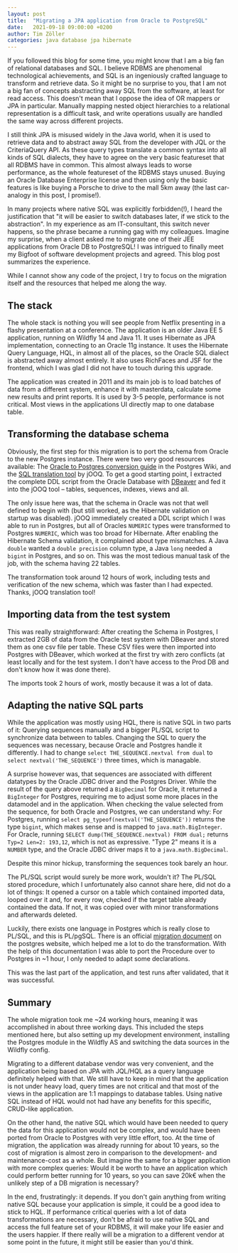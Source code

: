 ```yaml
---
layout: post
title:  "Migrating a JPA application from Oracle to PostgreSQL"
date:   2021-09-18 09:00:00 +0200
author: Tim Zöller
categories: java database jpa hibernate
---
```



If you followed this blog for some time, you might know that I am a big fan of relational databases and SQL. I believe RDBMS are phenomenal technological achievements, and SQL is an ingeniously crafted language to transform and retrieve data. So it might be no surprise to you, that I am not a big fan of concepts abstracting away SQL from the software, at least for read access. This doesn't mean that I oppose the idea of OR mappers or JPA in particular. Manually mapping nested object hierarchies to a relational representation is a difficult task, and write operations usually are handled the same way across different projects.

I still think JPA is misused widely in the Java world, when it is used to retrieve data and to abstract away SQL from the developer with JQL or the CriteriaQuery API. As these query types translate a common syntax into all kinds of SQL dialects, they have to agree on the very basic featureset that all RDBMS have in common. This almost always leads to worse performance, as the whole featureset of the RDBMS stays unused. Buying an Oracle Database Enterprise license and then using only the basic features is like buying a Porsche to drive to the mall 5km away (the last car-analogy in this post, I promise!).

In many projects where native SQL was explicitly forbidden(!), I heard the justification that "it will be easier to switch databases later, if we stick to the abstraction". In my experience as am IT-consultant, this switch never happens, so the phrase became a running gag with my colleagues. Imagine my surprise, when a client asked me to migrate one of their JEE applications from Oracle DB to PostgreSQL! I was intrigued to finally meet my Bigfoot of software development projects and agreed. This blog post summarizes the experience.

While I cannot show any code of the project, I try to focus on the migration itself and the resources that helped me along the way.

## The stack
The whole stack is nothing you will see people from Netflix presenting in a flashy presentation at a conference. The application is an older Java EE 5 application, running on Wildfly 14 and Java 11. It uses Hibernate as JPA implementation, connecting to an Oracle 11g instance. It uses the Hibernate Query Language, HQL, in almost all of the places, so the Oracle SQL dialect is abstracted away almost entirely. It also uses RichFaces and JSF for the frontend, which I was glad I did not have to touch during this upgrade. 

The application was created in 2011 and its main job is to load batches of data from a different system, enhance it with masterdata, calculate some new results and print reports. It is used by 3-5 people, performance is not critical. Most views in the applications UI directly map to one database table.

## Transforming the database schema
Obviously, the first step for this migration is to port the schema from Oracle to the new Postgres instance. There were two very good resources available: The [Oracle to Postgres conversion guide](https://wiki.postgresql.org/wiki/Oracle_to_Postgres_Conversion) in the Postgres Wiki, and the [SQL translation tool](https://www.jooq.org/translate/) by jOOQ. To get a good starting point, I extracted the complete DDL script from the Oracle Database with [DBeaver](https://dbeaver.io) and fed it into the jOOQ tool – tables, sequences, indexes, views and all. 

The only issue here was, that the schema in Oracle was not that well defined to begin with (but still worked, as the Hibernate validation on startup was disabled). jOOQ immediately created a DDL script which I was able to run in Postgres, but all of Oracles `NUMERIC` types were transformed to Postgres `NUMERIC`, which was too broad for Hibernate. After enabling the Hibernate Schema validation, it complained about type mismatches. A Java `double` wanted a `double precision` column type, a Java `long` needed a `bigint` in Postgres, and so on. This was the most tedious manual task of the job, with the schema having 22 tables. 

The transformation took around 12 hours of work, including tests and verification of the new schema, which was faster than I had expected. Thanks, jOOQ translation tool!

## Importing data from the test system
This was really straightforward: After creating the Schema in Postgres, I extracted 2GB of data from the Oracle test system with DBeaver and stored them as one csv file per table. These CSV files were then imported into Postgres with DBeaver, which worked at the first try with zero conflicts (at least locally and for the test system. I don't have access to the Prod DB and don't know how it was done there). 

The imports took 2 hours of work, mostly because it was a lot of data.

## Adapting the native SQL parts
While the application was mostly using HQL, there is native SQL in two parts of it: Querying sequences manually and a bigger PL/SQL script to synchronize data between to tables. Changing the SQL to query the sequences was necessary, because Oracle and Postgres handle it differently. I had to change `select THE_SEQUENCE.nextval from dual` to `select nextval('THE_SEQUENCE')` three times, which is managable. 

A surprise however was, that sequences are associated with different datatypes by the Oracle JDBC driver and the Postgres Driver. While the result of the query above returned a `BigDecimal` for Oracle, it returned a `BigInteger` for Postgres, requiring me to adjust some more places in the datamodel and in the application. When checking the value selected from the sequence, for both Oracle and Postgres, we can understand why: For Postgres, running `select pg_typeof(nextval('THE_SEQUENCE'))` returns the type `bigint`, which makes sense and is mapped to `java.math.BigInteger`. For Oracle, running `SELECT dump(THE_SEQUENCE.nextval) FROM dual;` returns `Typ=2 Len=2: 193,12`, which is not as expressive. "Type 2" means it is a `NUMBER` type, and the Oracle JDBC driver maps it to a `java.math.BigDecimal`. 

Despite this minor hickup, transforming the sequences took barely an hour. 

The PL/SQL script would surely be more work, wouldn't it? The PL/SQL stored procedure, which I unfortunately also cannot share here, did not do a lot of things: It opened a cursor on a table which contained imported data, looped over it and, for every row, checked if the target table already contained the data. If not, it was copied over with minor transformations and afterwards deleted. 

Luckily, there exists one language in Postgres which is really close to PL/SQL, and this is PL/pgSQL. There is an official [migration document](https://www.postgresql.org/docs/13/plpgsql-porting.html) on the postgres website, which helped me a lot to do the transformation. With the help of this documentation I was able to port the Procedure over to Postgres in ~1 hour, I only needed to adapt some declarations. 

This was the last part of the application, and test runs after validated, that it was successful.

## Summary 
The whole migration took me ~24 working hours, meaning it was accomplished in about three working days. This included the steps mentioned here, but also setting up my development environment, installing the Postgres module in the Wildfly AS and switching the data sources in the Wildfly config. 

Migrating to a different database vendor was very convenient, and the application being based on JPA with JQL/HQL as a query language definitely helped with that. We still have to keep in mind that the application is not under heavy load, query times are not critical and that most of the views in the application are 1:1 mappings to database tables. Using native SQL instead of HQL would not had have any benefits for this specific, CRUD-like application. 

On the other hand, the native SQL  which would have been needed to query the data for this application would not be complex, and would have been ported from Oracle to Postgres with very little effort, too. At the time of migration, the application was already running for about 10 years, so the cost of migration is almost zero in comparison to the development- and maintenance-cost as a whole. But imagine the same for a bigger application with more complex queries: Would it be worth to have an application which could perform better running for 10 years, so you can save 20k€ when the unlikely step of a DB migration is necessary? 

In the end, frustratingly: it depends. If you don't gain anything from writing native SQL because your application is simple, it could be a good idea to stick to HQL. If performance critical queries with a lot of data transformations are necessary, don't be afraid to use native SQL and access the full feature set of your RDBMS, it will make your life easier and the users happier. If there really will be a migration to a different vendor at some point in the future, it might still be easier than you'd think.
